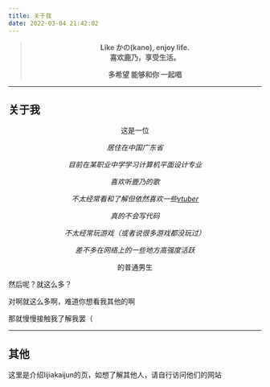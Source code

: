 ```yaml
---
title: 关于我
date: 2022-03-04 21:42:02
---
```

><p align="center"><b>Like かの(kano), enjoy life. <br />喜欢鹿乃，享受生活。<!--或者可以翻译为“像鹿乃一样享受生活”--></b></p>
>
><p align="center"><b>多希望 能够和你 一起唱</b></p>

---
<!--

> ~~此页面由于过于沙雕而在**2020年5月3日**重新写了一次~~
> 
> ~~2020.07.05计划重新写“关于我和网站”~~
> 
> 2020.12.06原文章变成独立一篇page
-->

## 关于我

<p align="center">这是一位</p>
<p align="center"><i>居住在中国广东省</i></p>
<p align="center"><i>目前在某职业中学学习计算机平面设计专业</i></p>
<p align="center"><i>喜欢听鹿乃的歌</i></p>
<p align="center"><i>不太经常看和了解但依然喜欢一些<a href="https://zh.moegirl.org.cn/虚拟UP主">vtuber</a></i></p>
<p align="center"><i>真的不会写代码</i></p>
<p align="center"><i>不太经常玩游戏（或者说很多游戏都没玩过）</i></p>
<p align="center"><i>差不多在网络上的一些地方高强度活跃</i></p>
<p align="center">的普通男生</p>

然后呢？就这么多？

对啊就这么多啊，难道你想看我其他的啊

那就慢慢接触我了解我罢（

<!--

### 5YC+5ZCs5Yir5Lq655qE6K+d6K+t

about.txt

这个页面所提及到的歌词对应的歌的英文名

我觉得吧，说出来，总比憋着好不是？-->

---

## 其他

这里是介绍lijiakaijun的页，如想了解其他人，请自行访问他们的网站

<!--如需使用GPG，自行思考我GPG公钥会放在哪里-->

<script type = "text/javascript">
var len = 41,
rnd = Math.floor(Math.random() * len),
txt = new Array(len);
txt[0] = "I like Minecraft",
txt[1] = "我的世界",
txt[2] = "Minecraft",
txt[3] = "Windows 10",
txt[4] = "搭建于2019年9月14日10点08分",
txt[5] = "o(*￣▽￣*)ブ",
txt[6] = "苦力怕",
txt[7] = "Hello,World!",
txt[8] = "Windows",
txt[9] = "二次元",
txt[10] = "注意到B站上的GIF动画吗",
txt[11] = "- _ -",
txt[12] = "What are you doing?",
txt[13] = "Nyan Cat",
txt[14] = "初音未来!",
txt[15] = "QwQ",
txt[16] = "需要交换友链吗?",
txt[17] = "病名は愛だった",
txt[18] = "Creeper?",
txt[19] = "按F12后看看我~",
txt[20] = "复制这段内容后打开百度网盘手机App，操作更方便哦&nbsp;链接:https://pan.baidu.com/s/1SAlMf_4-hdbUJtIIPSapjQ&nbsp;提取码:5l1x",
txt[21] = "复制这段内容后打开百度网盘手机App，操作更方便哦&nbsp;链接:https://pan.baidu.com/s/1HqHjZGiwdKNJnXpcFLBYow&nbsp;提取码:f7fd",
txt[22] = "复制这段内容后打开百度网盘手机App，操作更方便哦&nbsp;链接:https://pan.baidu.com/s/15qPPQH9L-9KeBzVILmiSZA&nbsp;提取码:3s1t",
txt[23] = "再继续刷新几次，你可能会看到一些奇奇怪怪的东西了~o(´^｀)o",
txt[24] = "实话说......百度网盘这限速也太......",
txt[25] = "但是百度网盘也要恰饭的嘛~",
txt[26] = "awsl",
txt[27] = "单推鹿乃，真的！不信？不信就算了",
txt[28] = "Miku~",
txt[29] = "咕咕咕",
txt[30] = "https://www.bilibili.com/video/av86889971",
txt[31] = "DD?",
txt[32] = "「yuanfen」",
txt[33] = "",
txt[34] = "https://lijiajunljj.github.io/posts/53744.html",
txt[35] = "100元对于我来说......QwQ",
txt[36] = "https://lijiajunljj.github.io/others/",
txt[37] = "未完成なまま飛び込もう(不成熟的我们 就此跳入了新世界) 約束のドアを開けて(推开约定的门扉) 眩しい笑顔になれ(绽放灿烂的笑颜)",
txt[38] = "我永远单推鹿乃！（指花寄女子祭中的鹿乃）",
txt[39] = "我永远单推鹿乃！（指live2d唱见鹿）",
txt[40] = "ddlc",
txt[41] = "心 惊 肉 跳 文 学 部",
console.log(txt[rnd]) 
</script>